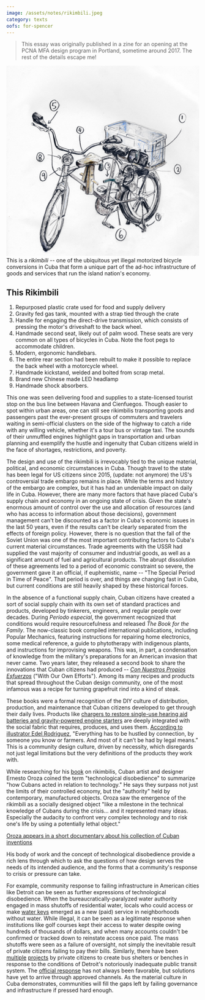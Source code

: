```yaml
---
image: /assets/notes/rikimbili.jpeg
category: texts
oofs: for-spencer
---
```

> This essay was originally published in a zine for an opening at the PCNA MFA design program in Portland, sometime around 2017. The rest of the details escape me!


![A drawing of a modified bicycle made called a rikimbili](/assets/notes/rikimbili.jpeg)
This is a _rikimbili_ -- one of the ubiquitous yet illegal motorized bicycle conversions in Cuba that form a unique part of the ad-hoc infrastructure of goods and services that run the island nation's economy.


This Rikimbili
---------------------------------
1. Repurposed plastic crate used for food and supply delivery
2. Gravity fed gas tank, mounted with a strap tied through the crate
3. Handle for engaging the direct-drive transmission, which consists of pressing the motor's driveshaft to the back wheel.
4. Handmade second seat, likely out of palm wood. These seats are very common on all types of bicycles in Cuba. Note the foot pegs to accommodate children.
5. Modern, ergonomic handlebars.
6. The entire rear section had been rebuilt to make it possible to replace the back wheel with a motorcycle wheel.
7. Handmade kickstand, welded and bolted from scrap metal.
8. Brand new Chinese made LED headlamp
9. Handmade shock absorbers.

This one was seen delivering food and supplies to a state-licensed tourist stop on the bus line between Havana and Cienfuegos. Though easier to spot within urban areas, one can still see rikimbilis transporting goods and passengers past the ever-present groups of commuters and travelers waiting in semi-official clusters on the side of the highway to catch a ride with any willing vehicle, whether it's a tour bus or vintage taxi. The sounds of their unmuffled engines highlight gaps in transportation and urban planning and exemplify the hustle and ingenuity that Cuban citizens wield in the face of shortages, restrictions, and poverty. 

The design and use of the rikimbili is irrevocably tied to the unique material, political, and economic circumstances in Cuba. Though travel to the state has been legal for US citizens since 2015, (update: not anymore) the US's controversial trade embargo remains in place. While the terms and history of the embargo are complex, but it has had an undeniable impact on daily life in Cuba. However, there are many more factors that have placed Cuba's supply chain and economy in an ongoing state of crisis. Given the state's enormous amount of control over the use and allocation of resources (and who has access to information about those decisions), government management can't be discounted as a factor in Cuba's economic issues in the last 50 years, even if the results can't be clearly separated from the effects of foreign policy. However, there is no question that the fall of the Soviet Union was one of the most important contributing factors to Cuba's current material circumstances. Trade agreements with the USSR had supplied the vast majority of consumer and industrial goods, as well as a significant amount of fuel and agricultural products. The abrupt dissolution of these agreements led to a period of economic constraint so severe, the government gave it an official, if euphemistic, name -- "The Special Period in Time of Peace".  That period is over, and things are changing fast in Cuba, but current conditions are still heavily shaped by these historical forces.

In the absence of a functional supply chain, Cuban citizens have created a sort of social supply chain with its own set of standard practices and products, developed by tinkerers, engineers, and regular people over decades. During _Período especial_, the government recognized that conditions would require resourcefulness and released _The Book for the Family_. The now-classic book compiled international publications, including Popular Mechanics, featuring instructions for repairing home electronics, some medical reference, a guide to phytotherapy with indigenous plants, and instructions for improvising weapons. This was, in part, a condensation of knowledge from the military's preparations for an American invasion that never came. Two years later, they released a second book to share the innovations that Cuban citizens had produced -- [_Con Nuestros Propios Esfuerzos_](http://cubamaterial.com/wp-content/uploads/2013/10/Con-Nuestros-Propios-Esfuerzos-reduced.pdf) ("With Our Own Efforts"). Among its many recipes and products that spread throughout the Cuban design community, one of the most infamous was a recipe for turning grapefruit rind into a kind of steak.

These books were a formal recognition of the DIY culture of distribution, production, and maintenance that Cuban citizens developed to get through their daily lives. Products like [chargers to restore single-use hearing aid batteries and gravity-powered engine starters](http://www.pbs.org/newshour/updates/bizarre-brilliant-useful-inventions-cuban-diy-engineers/) are deeply integrated with the social fabric that requires, produces, and uses them. [According to illustrator Edel Rodriguez](http://www.pbs.org/newshour/updates/isolation-generation-master-inventors-cuba/), "Everything has to be hustled by connection, by someone you know or farmers. And most of it can’t be had by legal means.” This is a community design culture, driven by necessity, which disregards not just legal limitations but the very definitions of the products they work with.

While researching for his [book](http://www.ernestooroza.com/rikimbili-une-etude-sur-la-desobeissance-technologique-et-quelques-formes-de-reinvention-2009/) on rikimbilis, Cuban artist and designer Ernesto Oroza coined the term "technological disobedience" to summarize "how Cubans acted in relation to technology." He says they surpass not just the limits of their controlled economy, but the "authority" held by contemporary, manufactured objects. Oroza saw the emergence of the rikimbili as a socially designed object "like a milestone in the technical knowledge of Cubans during the crisis... and it represented many ideas. Especially the audacity to confront very complex technology and to risk one's life by using a potentially lethal object."  

[Oroza appears in a short documentary about his collection of Cuban inventions](https://www.youtube.com/watch?v=v-XS4aueDUg)	

His body of work and the concept of technological disobedience provide a rich lens through which to ask the questions of how design serves the needs of its intended audience, and the forms that a community's response to crisis or pressure can take.

For example, community response to failing infrastructure in American cities like Detroit can be seen as further expressions of technological disobedience. When the bureaucratically-paralyzed water authority engaged in mass shutoffs of residential water, locals who could access or make [water keys](https://www.theguardian.com/world/2014/jul/21/detroit-water-shutoff-life-or-death) emerged as a new (paid) service in neighborhoods without water. While illegal, it can be seen as a legitimate response when institutions like golf courses kept their access to water despite owing hundreds of thousands of dollars, and when many accounts couldn't be confirmed or tracked down to reinstate access once paid. The mass shutoffs were seen as a failure of oversight, not simply the inevitable result of private citizens failing to pay their bills. Similarly, there have been [multiple](http://www.fox2detroit.com/news/local-news/195546856-story) [projects](http://www.deadlinedetroit.com/articles/9092/hip_bus_stop_benches_built_from_demolished_houses#.WNlFcxIrLMW) by private citizens to create bus shelters or benches in response to the conditions of Detroit's notoriously inadequate public transit system. The [official response](http://www.usatoday.com/story/news/nation/2013/05/02/detroit-puts-brakes-on-bus-stop-benches/2131295/) has not always been favorable, but solutions have yet to arrive through approved channels. As the material culture in Cuba demonstrates, communities will fill the gaps left by failing governance and infrastructure if pressed hard enough.


